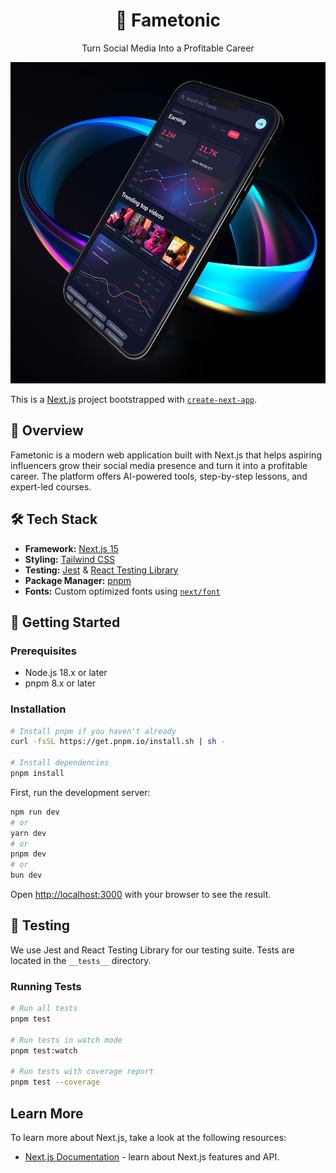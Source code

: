 <div align="center">
  <h1>🚀 Fametonic</h1>
  <p>Turn Social Media Into a Profitable Career</p>
</div>

<div align="center">
  <img src="public/images/hero_image.png" alt="Fametonic App Interface" width="600" />
</div>

This is a [Next.js](https://nextjs.org) project bootstrapped with [`create-next-app`](https://nextjs.org/docs/app/api-reference/cli/create-next-app).

## 🌟 Overview

Fametonic is a modern web application built with Next.js that helps aspiring influencers grow their social media presence and turn it into a profitable career. The platform offers AI-powered tools, step-by-step lessons, and expert-led courses.

## 🛠 Tech Stack

- **Framework:** [Next.js 15](https://nextjs.org/)
- **Styling:** [Tailwind CSS](https://tailwindcss.com/)
- **Testing:** [Jest](https://jestjs.io/) & [React Testing Library](https://testing-library.com/react)
- **Package Manager:** [pnpm](https://pnpm.io/)
- **Fonts:** Custom optimized fonts using [`next/font`](https://nextjs.org/docs/app/building-your-application/optimizing/fonts)

## 🚀 Getting Started

### Prerequisites

- Node.js 18.x or later
- pnpm 8.x or later

### Installation

```bash
# Install pnpm if you haven't already
curl -fsSL https://get.pnpm.io/install.sh | sh -

# Install dependencies
pnpm install
```

First, run the development server:

```bash
npm run dev
# or
yarn dev
# or
pnpm dev
# or
bun dev
```

Open [http://localhost:3000](http://localhost:3000) with your browser to see the result.

## 🧪 Testing

We use Jest and React Testing Library for our testing suite. Tests are located in the `__tests__` directory.

### Running Tests

```bash
# Run all tests
pnpm test

# Run tests in watch mode
pnpm test:watch

# Run tests with coverage report
pnpm test --coverage
```

## Learn More

To learn more about Next.js, take a look at the following resources:

- [Next.js Documentation](https://nextjs.org/docs) - learn about Next.js features and API.
